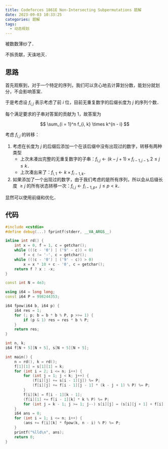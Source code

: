 ```yaml
---
title: Codeforces 1861E Non-Intersecting Subpermutations 题解
date: 2023-09-03 10:33:25
categories: 题解
tags:
  - 动态规划
---
```


被数数薄纱了．

不拆贡献，天诛地灭．

<!-- more -->

## 思路

首先观察到，对于一个特定的序列，我们可以贪心地去计算划分数，能划分就划分，不会影响答案．

于是考虑设 $f_{i, j}$ 表示考虑了前 $i$ 位，目前无重复数字的后缀长度为 $j$ 的序列个数．

每个满足要求的子串对答案的贡献为 $1$，故答案为

$$
\sum_{i = 1}^n f_{i, k} \times k^{n - i}
$$

考虑 $f_{i, j}$ 的转移：

1. 考虑在长度为 $j$ 的后缀后添加一个在该后缀中没有出现过的数字，转移有两种类型
    - 上次未凑出完整的无重复数字的子串：$f_{i, j} \leftarrow (k - j + 1) \times f_{i - 1, j - 1}, 2 \le j \le k$．
    - 上次凑出来了：$f_{i, 1} \leftarrow k \times f_{i - 1, k}$．
2. 如果添加了一个出现过的数字，由于我们考虑的是所有序列，所以会从后缀长度 $\ge j$ 的所有状态转移一次：$f_{i, j} \leftarrow f_{i - 1, p}$，$j \le p < k$．

显然可以使用前缀和优化．

## 代码

```cpp
#include <cstdio>
#define debug(...) fprintf(stderr, __VA_ARGS__)

inline int rd() {
	int x = 0, f = 1, c = getchar();
	while (((c - '0') | ('9' - c)) < 0)
		f = c != '-', c = getchar();
	while (((c - '0') | ('9' - c)) > 0)
		x = x * 10 + c - '0', c = getchar();
	return f ? x : -x;
}

const int N = 4e3;

using i64 = long long;
const i64 P = 998244353;

i64 fpow(i64 b, i64 p) {
	i64 res = 1;
	for (; p; b = b * b % P, p >>= 1) {
		if (p & 1) res = res * b % P;
	}
	return res;
}

int n, k;
i64 f[N + 5][N + 5], s[N + 5][N + 5];

int main() {
	n = rd(), k = rd();
	f[1][1] = s[1][1] = k;
	for (int i = 2; i <= n; i++) {
		for (int j = 1; j < k; j++) {
			(f[i][j] += s[i - 1][j]) %= P;
			(f[i][j] += f[i - 1][j - 1] * (k - j + 1) % P) %= P;
		}
		f[i][k] = f[i - 1][k - 1];
		(f[i][1] += f[i - 1][k] * k % P) %= P;
		for (int j = k - 1; j >= 1; j--) s[i][j] = (s[i][j + 1] + f[i][j]) % P;
	}
	i64 ans = 0;
	for (int i = 1; i <= n; i++) {
		(ans += f[i][k] * fpow(k, n - i) % P) %= P;
	}
	printf("%lld\n", ans);
	return 0;
}
```
